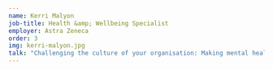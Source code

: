 ```yaml
---
name: Kerri Malyon
job-title: Health &amp; Wellbeing Specialist
employer: Astra Zeneca
order: 3
img: kerri-malyon.jpg
talk: "Challenging the culture of your organisation: Making mental health a priority for all"
---
```

